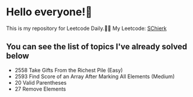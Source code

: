 # Hello everyone!👋
This is my repository for Leetcode Daily.💪💪
My Leetcode: [SChierk](https://leetcode.com/u/SChierk/)

## You can see the list of topics I've already solved below
- 2558 Take Gifts From the Richest Pile (Easy)
- 2593 Find Score of an Array After Marking All Elements (Medium)
- 20 Valid Parentheses
- 27 Remove Elements